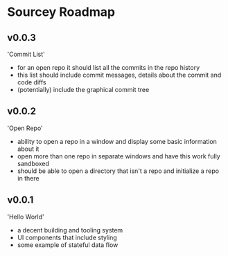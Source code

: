 # Sourcey Roadmap

v0.0.3
-------
'Commit List'
- for an open repo it should list all the commits in the repo history
- this list should include commit messages, details about the commit and code diffs
- (potentially) include the graphical commit tree

v0.0.2
-------
'Open Repo'
- ability to open a repo in a window and display some basic information about it
- open more than one repo in separate windows and have this work fully sandboxed
- should be able to open a directory that isn't a repo and initialize a repo in there

v0.0.1
-------
'Hello World' 
- a decent building and tooling system
- UI components that include styling
- some example of stateful data flow
